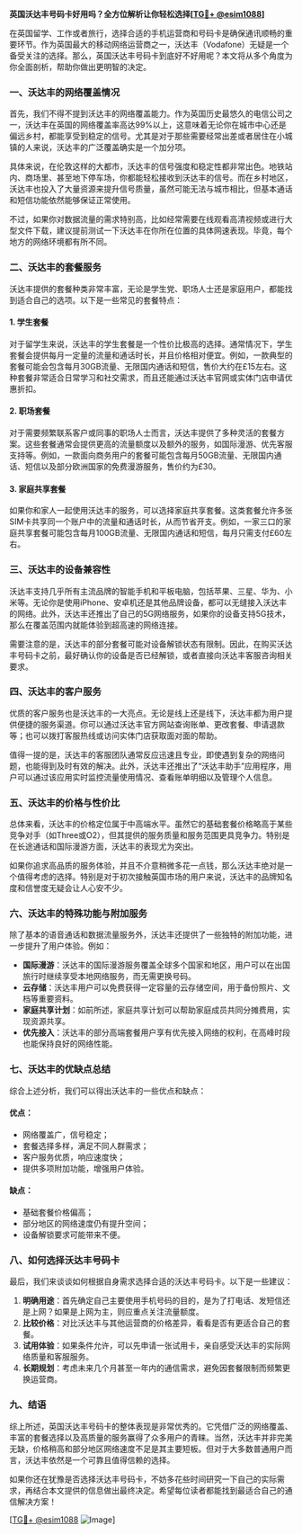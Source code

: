 **英国沃达丰号码卡好用吗？全方位解析让你轻松选择[[TG💪+ @esim1088](https://t.me/s/esim1088)]**

在英国留学、工作或者旅行，选择合适的手机运营商和号码卡是确保通讯顺畅的重要环节。作为英国最大的移动网络运营商之一，沃达丰（Vodafone）无疑是一个备受关注的选择。那么，英国沃达丰号码卡到底好不好用呢？本文将从多个角度为你全面剖析，帮助你做出更明智的决定。

### **一、沃达丰的网络覆盖情况**
首先，我们不得不提到沃达丰的网络覆盖能力。作为英国历史最悠久的电信公司之一，沃达丰在英国的网络覆盖率高达99%以上，这意味着无论你在城市中心还是偏远乡村，都能享受到稳定的信号。尤其是对于那些需要经常出差或者居住在小城镇的人来说，沃达丰的广泛覆盖确实是一个加分项。

具体来说，在伦敦这样的大都市，沃达丰的信号强度和稳定性都非常出色。地铁站内、商场里、甚至地下停车场，你都能轻松接收到沃达丰的信号。而在乡村地区，沃达丰也投入了大量资源来提升信号质量，虽然可能无法与城市相比，但基本通话和短信功能依然能够保证正常使用。

不过，如果你对数据流量的需求特别高，比如经常需要在线观看高清视频或进行大型文件下载，建议提前测试一下沃达丰在你所在位置的具体网速表现。毕竟，每个地方的网络环境都有所不同。

### **二、沃达丰的套餐服务**
沃达丰提供的套餐种类非常丰富，无论是学生党、职场人士还是家庭用户，都能找到适合自己的选项。以下是一些常见的套餐特点：

#### **1. 学生套餐**
对于留学生来说，沃达丰的学生套餐是一个性价比极高的选择。通常情况下，学生套餐会提供每月一定量的流量和通话时长，并且价格相对便宜。例如，一款典型的套餐可能会包含每月30GB流量、无限国内通话和短信，售价大约在£15左右。这种套餐非常适合日常学习和社交需求，而且还能通过沃达丰官网或实体门店申请优惠折扣。

#### **2. 职场套餐**
对于需要频繁联系客户或同事的职场人士而言，沃达丰提供了多种灵活的套餐方案。这些套餐通常会提供更高的流量额度以及额外的服务，如国际漫游、优先客服支持等。例如，一款面向商务用户的套餐可能包含每月50GB流量、无限国内通话、短信以及部分欧洲国家的免费漫游服务，售价约为£30。

#### **3. 家庭共享套餐**
如果你和家人一起使用沃达丰的服务，可以选择家庭共享套餐。这类套餐允许多张SIM卡共享同一个账户中的流量和通话时长，从而节省开支。例如，一家三口的家庭共享套餐可能包含每月100GB流量、无限国内通话和短信，每月只需支付£60左右。

### **三、沃达丰的设备兼容性**
沃达丰支持几乎所有主流品牌的智能手机和平板电脑，包括苹果、三星、华为、小米等。无论你是使用iPhone、安卓机还是其他品牌设备，都可以无缝接入沃达丰的网络。此外，沃达丰还推出了自己的5G网络服务，如果你的设备支持5G技术，那么在覆盖范围内就能体验到超高速的网络连接。

需要注意的是，沃达丰的部分套餐可能对设备解锁状态有限制。因此，在购买沃达丰号码卡之前，最好确认你的设备是否已经解锁，或者直接向沃达丰客服咨询相关要求。

### **四、沃达丰的客户服务**
优质的客户服务也是沃达丰的一大亮点。无论是线上还是线下，沃达丰都为用户提供便捷的服务渠道。你可以通过沃达丰官方网站查询账单、更改套餐、申请退款等；也可以拨打客服热线或访问实体门店获取面对面的帮助。

值得一提的是，沃达丰的客服团队通常反应迅速且专业，即使遇到复杂的网络问题，也能得到及时有效的解决。此外，沃达丰还推出了“沃达丰助手”应用程序，用户可以通过该应用实时监控流量使用情况、查看账单明细以及管理个人信息。

### **五、沃达丰的价格与性价比**
总体来看，沃达丰的价格定位属于中高端水平。虽然它的基础套餐价格略高于某些竞争对手（如Three或O2），但其提供的服务质量和服务范围更具竞争力。特别是在长途通话和国际漫游方面，沃达丰的表现尤为突出。

如果你追求高品质的服务体验，并且不介意稍微多花一点钱，那么沃达丰绝对是一个值得考虑的选择。特别是对于初次接触英国市场的用户来说，沃达丰的品牌知名度和信誉度无疑会让人心安不少。

### **六、沃达丰的特殊功能与附加服务**
除了基本的语音通话和数据流量服务外，沃达丰还提供了一些独特的附加功能，进一步提升了用户体验。例如：

- **国际漫游**：沃达丰的国际漫游服务覆盖全球多个国家和地区，用户可以在出国旅行时继续享受本地网络服务，而无需更换号码。
- **云存储**：沃达丰用户可以免费获得一定容量的云存储空间，用于备份照片、文档等重要资料。
- **家庭共享计划**：如前所述，家庭共享计划可以帮助家庭成员共同分摊费用，实现资源共享。
- **优先接入**：沃达丰的部分高端套餐用户享有优先接入网络的权利，在高峰时段也能保持良好的网络性能。

### **七、沃达丰的优缺点总结**
综合上述分析，我们可以得出沃达丰的一些优点和缺点：

#### **优点：**
- 网络覆盖广，信号稳定；
- 套餐选择多样，满足不同人群需求；
- 客户服务优质，响应速度快；
- 提供多项附加功能，增强用户体验。

#### **缺点：**
- 基础套餐价格偏高；
- 部分地区的网络速度仍有提升空间；
- 设备解锁要求可能带来不便。

### **八、如何选择沃达丰号码卡**
最后，我们来谈谈如何根据自身需求选择合适的沃达丰号码卡。以下是一些建议：

1. **明确用途**：首先确定自己主要使用手机号码的目的，是为了打电话、发短信还是上网？如果是上网为主，则应重点关注流量额度。
2. **比较价格**：对比沃达丰与其他运营商的价格差异，看看是否有更适合自己的套餐。
3. **试用体验**：如果条件允许，可以先申请一张试用卡，亲自感受沃达丰的实际网络质量和客服服务。
4. **长期规划**：考虑未来几个月甚至一年内的通信需求，避免因套餐限制而频繁更换运营商。

### **九、结语**
综上所述，英国沃达丰号码卡的整体表现是非常优秀的。它凭借广泛的网络覆盖、丰富的套餐选择以及高质量的服务赢得了众多用户的青睐。当然，沃达丰并非完美无缺，价格稍高和部分地区网络速度不足是其主要短板。但对于大多数普通用户而言，沃达丰依然是一个可靠且值得信赖的选择。

如果你还在犹豫是否选择沃达丰号码卡，不妨多花些时间研究一下自己的实际需求，再结合本文提供的信息做出最终决定。希望每位读者都能找到最适合自己的通信解决方案！

[[TG💪+ @esim1088](https://t.me/s/esim1088) ![Image](https://i.postimg.cc/4NQfJmqS/Snipaste-2025-05-13-00-14-12.png)]